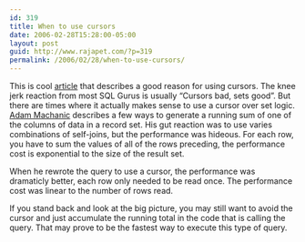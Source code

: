 ```yaml
---
id: 319
title: When to use cursors
date: 2006-02-28T15:28:00-05:00
layout: post
guid: http://www.rajapet.com/?p=319
permalink: /2006/02/28/when-to-use-cursors/
---
```

This is cool <a href="http://anotherlab.rajapet.net/" http: title="Running sums, redux">article</a> that describes a good reason for using cursors. The knee jerk reaction from most SQL Gurus is usually &#8220;Cursors bad, sets good&#8221;. But there are times where it actually makes sense to use a cursor over set logic. [Adam Machanic](http://www.sqljunkies.com/WebLog/amachanic/default.aspx) describes a few ways to generate a running sum of one of the columns of data in a record set. His gut reaction was to use varies combinations of self-joins, but the performance was hideous. For each row, you have to sum the values of all of the rows preceding, the performance cost is exponential to the size of the result set.

When he rewrote the query to use a cursor, the performance was dramaticly better, each row only needed to be read once. The performance cost was linear to the number of rows read.

If you stand back and look at the big picture, you may still want to avoid the cursor and just accumulate the running total in the code that is calling the query. That may prove to be the fastest way to execute this type of query.